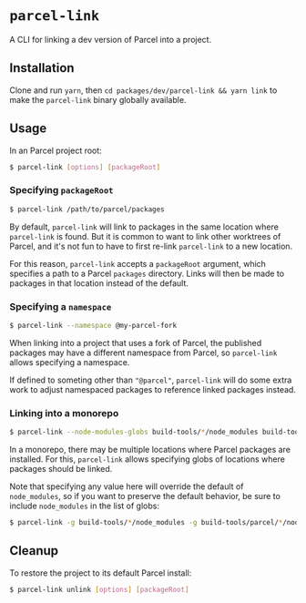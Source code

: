 # `parcel-link`

A CLI for linking a dev version of Parcel into a project.

## Installation

Clone and run `yarn`, then `cd packages/dev/parcel-link && yarn link`
to make the `parcel-link` binary globally available.

## Usage

In an Parcel project root:

```sh
$ parcel-link [options] [packageRoot]
```

### Specifying `packageRoot`

```sh
$ parcel-link /path/to/parcel/packages
```

By default, `parcel-link` will link to packages in the same
location where `parcel-link` is found. But it is common
to want to link other worktrees of Parcel, and it's not fun
to have to first re-link `parcel-link` to a new location.

For this reason, `parcel-link` accepts a `packageRoot` argument,
which specifies a path to a Parcel `packages` directory.
Links will then be made to packages in that location instead
of the default.

### Specifying a `namespace`

```sh
$ parcel-link --namespace @my-parcel-fork
```

When linking into a project that uses a fork of Parcel,
the published packages may have a different namespace from
Parcel, so `parcel-link` allows specifying a namespace.

If defined to someting other than `"@parcel"`,
`parcel-link` will do some extra work to adjust
namespaced packages to reference linked packages instead.

### Linking into a monorepo

```sh
$ parcel-link --node-modules-globs build-tools/*/node_modules build-tools/parcel/*/node_modules
```

In a monorepo, there may be multiple locations where
Parcel packages are installed. For this, `parcel-link`
allows specifying globs of locations where packages should be linked.

Note that specifying any value here will override the default of `node_modules`,
so if you want to preserve the default behavior, be sure to include `node_modules`
in the list of globs:

```sh
$ parcel-link -g build-tools/*/node_modules -g build-tools/parcel/*/node_modules -g node_modules
```

## Cleanup

To restore the project to its default Parcel install:

```sh
$ parcel-link unlink [options] [packageRoot]
```
